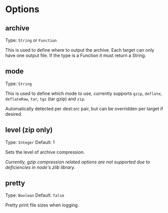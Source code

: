 # Options

## archive
Type: `String` or `Function`

This is used to define where to output the archive. Each target can only have one output file.
If the type is a Function it must return a String.

## mode
Type: `String`

This is used to define which mode to use, currently supports `gzip`, `deflate`, `deflateRaw`, `tar`, `tgz` (tar gzip) and `zip`.

Automatically detected per dest:src pair, but can be overridden per target if desired.

## level (zip only)
Type: `Integer`
Default: 1

Sets the level of archive compression.

*Currently, gzip compression related options are not supported due to deficiencies in node's zlib library.*

## pretty
Type: `Boolean`
Default: `false`

Pretty print file sizes when logging.
